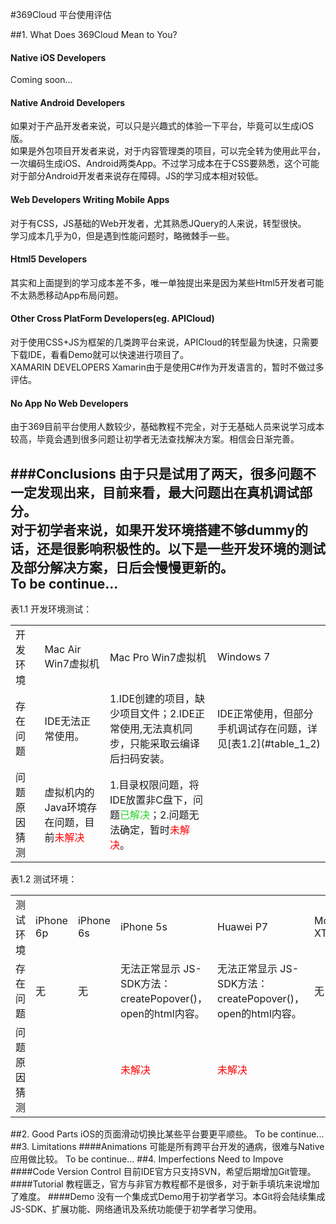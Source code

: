 #369Cloud 平台使用评估

##1. What Does 369Cloud Mean to You?

#### Native iOS Developers
Coming soon...
#### Native Android Developers
如果对于产品开发者来说，可以只是兴趣式的体验一下平台，毕竟可以生成iOS版。</br>
如果是外包项目开发者来说，对于内容管理类的项目，可以完全转为使用此平台，一次编码生成iOS、Android两类App。不过学习成本在于CSS要熟悉，这个可能对于部分Android开发者来说存在障碍。JS的学习成本相对较低。
#### Web Developers Writing Mobile Apps
对于有CSS，JS基础的Web开发者，尤其熟悉JQuery的人来说，转型很快。</br>
学习成本几乎为0，但是遇到性能问题时，略微棘手一些。
#### Html5 Developers
其实和上面提到的学习成本差不多，唯一单独提出来是因为某些Html5开发者可能不太熟悉移动App布局问题。
#### Other Cross PlatForm Developers(eg. APICloud)
对于使用CSS+JS为框架的几类跨平台来说，APICloud的转型最为快速，只需要下载IDE，看看Demo就可以快速进行项目了。</br>
XAMARIN DEVELOPERS
Xamarin由于是使用C#作为开发语言的，暂时不做过多评估。
#### No App No Web Developers
由于369目前平台使用人数较少，基础教程不完全，对于无基础人员来说学习成本较高，毕竟会遇到很多问题让初学者无法查找解决方案。相信会日渐完善。

###Conclusions
由于只是试用了两天，很多问题不一定发现出来，目前来看，最大问题出在真机调试部分。</br>
对于初学者来说，如果开发环境搭建不够dummy的话，还是很影响积极性的。以下是一些开发环境的测试及部分解决方案，日后会慢慢更新的。</br>  To be continue...</br>
---
<span id="table_1_1">表1.1 开发环境测试：</span>
<table>
	<tr>
        <td>开发环境</td>
        <td>Mac Air Win7虚拟机</td>
        <td>Mac Pro Win7虚拟机</td>
        <td>Windows 7</td>
    </tr>
    <tr>
        <td>存在问题</td>
        <td>IDE无法正常使用。</td>
        <td>1.IDE创建的项目，缺少项目文件；2.IDE正常使用,无法真机同步，只能采取云编译后扫码安装。</td>
        <td>IDE正常使用，但部分手机调试存在问题，详见[表1.2](#table_1_2) </td>
    </tr>
    <tr>
        <td>问题原因猜测</td>
        <td>虚拟机内的Java环境存在问题，目前<font color=red>未解决</font></td>
        <td>1.目录权限问题，将IDE放置非C盘下，问题<font color=#2ED02E>已解决</font>；2.问题无法确定，暂时<font color=red>未解决</font>。</td>
        <td></td>
    </tr>
</table>
<span id="table_1_2">表1.2 测试环境：</span>
<table>
	<tr>
        <td>测试环境</td>
        <td>iPhone 6p</td>
        <td>iPhone 6s</td>
        <td>iPhone 5s</td>
        <td>Huawei P7</td>
        <td>Moto XT</td>
    </tr>
    <tr>
        <td>存在问题</td>
        <td>无</td>
        <td>无</td>
        <td>无法正常显示 JS-SDK方法：createPopover()，open的html内容。</td>
        <td>无法正常显示 JS-SDK方法：createPopover()，open的html内容。</td>
        <td>无</td>
    </tr>
    <tr>
        <td>问题原因猜测</td>
        <td></td>
        <td></td>
        <td><font color=red>未解决</font></td>
        <td><font color=red>未解决</font></td>
        <td></td>
    </tr>
</table>

##2. Good Parts
iOS的页面滑动切换比某些平台要更平顺些。
To be continue...
##3. Limitations
####Animations
可能是所有跨平台开发的通病，很难与Native应用做比较。
To be continue...
##4. Imperfections Need to Impove
####Code Version Control
目前IDE官方只支持SVN，希望后期增加Git管理。
####Tutorial
教程匮乏，官方与非官方教程都不是很多，对于新手填坑来说增加了难度。
####Demo
没有一个集成式Demo用于初学者学习。本Git将会陆续集成JS-SDK、扩展功能、网络通讯及系统功能便于初学者学习使用。